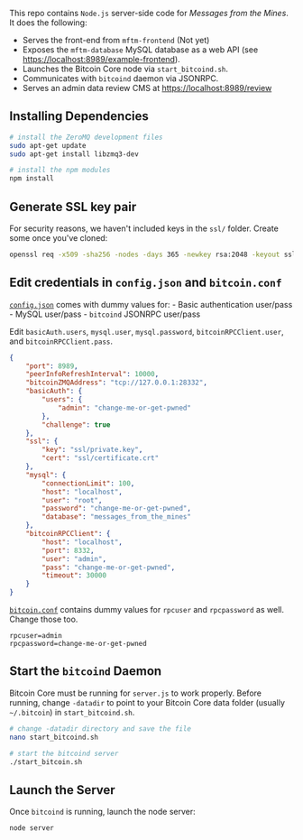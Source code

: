 This repo contains `Node.js` server-side code for *Messages from the Mines*. It does the following:

- Serves the front-end from `mftm-frontend` (Not yet)
- Exposes the `mftm-database` MySQL database as a web API (see <https://localhost:8989/example-frontend>).
- Launches the Bitcoin Core node via `start_bitcoind.sh`. 
- Communicates with `bitcoind` daemon via JSONRPC.
- Serves an admin data review CMS at <https://localhost:8989/review>

## Installing Dependencies

```bash
# install the ZeroMQ development files
sudo apt-get update
sudo apt-get install libzmq3-dev

# install the npm modules
npm install
```

## Generate SSL key pair

For security reasons, we haven't included keys in the `ssl/` folder. Create some once you've cloned:

```bash
openssl req -x509 -sha256 -nodes -days 365 -newkey rsa:2048 -keyout ssl/private.key -out ssl/certificate.crt
```

## Edit credentials in `config.json` and `bitcoin.conf`

[`config.json`](config.json) comes with dummy values for:
	- Basic authentication user/pass
	- MySQL user/pass
	- `bitcoind` JSONRPC user/pass

Edit `basicAuth.users`, `mysql.user`, `mysql.password`, `bitcoinRPCClient.user`, and `bitcoinRPCClient.pass`.

```json
{
	"port": 8989,
	"peerInfoRefreshInterval": 10000,
	"bitcoinZMQAddress": "tcp://127.0.0.1:28332",
	"basicAuth": {
		"users": {
			"admin": "change-me-or-get-pwned"
		},
		"challenge": true
	},
	"ssl": {
		"key": "ssl/private.key",
		"cert": "ssl/certificate.crt"
	},
	"mysql": {
		"connectionLimit": 100,
		"host": "localhost",
		"user": "root",
		"password": "change-me-or-get-pwned",
		"database": "messages_from_the_mines"
	},
	"bitcoinRPCClient": {
		"host": "localhost",
	  	"port": 8332,
	  	"user": "admin",
	  	"pass": "change-me-or-get-pwned",
	  	"timeout": 30000
	}
}
```

[`bitcoin.conf`](bitcoin.conf) contains dummy values for `rpcuser` and `rpcpassword` as well. Change those too.

```
rpcuser=admin
rpcpassword=change-me-or-get-pwned
```

## Start the `bitcoind` Daemon

Bitcoin Core must be running for `server.js` to work properly. Before running, change `-datadir` to point to your Bitcoin Core data folder (usually `~/.bitcoin`) in `start_bitcoind.sh`.

```bash
# change -datadir directory and save the file
nano start_bitcoind.sh

# start the bitcoind server
./start_bitcoin.sh
```

## Launch the Server
Once `bitcoind` is running, launch the node server:

```bash
node server
```
